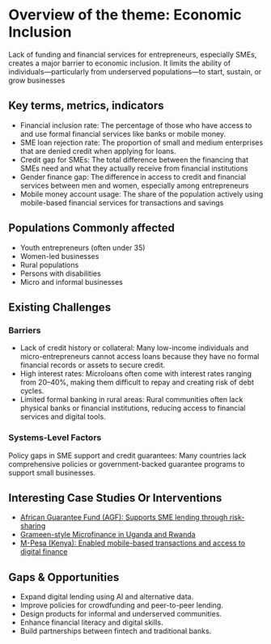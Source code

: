 # Overview of the theme: Economic Inclusion

Lack of funding and financial services for entrepreneurs, especially SMEs,
creates a major barrier to economic inclusion. It limits the ability of
individuals—particularly from underserved populations—to start, sustain,
or grow businesses

## **Key terms, metrics, indicators**

- Financial inclusion rate: The percentage of those who have access to and use
formal financial services like banks or mobile money.
- SME loan rejection rate: The proportion of small and medium enterprises that
are denied credit when applying for loans.
- Credit gap for SMEs: The total difference between the financing that SMEs need
and what they actually receive from financial institutions
- Gender finance gap: The difference in access to credit and financial services
between men and women, especially among entrepreneurs
- Mobile money account usage: The share of the population actively using
mobile-based financial services for transactions and savings

## Populations Commonly affected

- Youth entrepreneurs (often under 35)
- Women-led businesses
- Rural populations
- Persons with disabilities
- Micro and informal businesses

## Existing Challenges

### Barriers

- Lack of credit history or collateral: Many low-income individuals and
micro-entrepreneurs cannot access loans because they have no formal financial
records or assets to secure credit.
- High interest rates: Microloans often come with interest rates ranging from
20–40%, making them difficult to repay and creating risk of debt cycles.
- Limited formal banking in rural areas: Rural communities often lack physical
banks or financial institutions, reducing access to financial services and digital
tools.

### Systems-Level Factors

Policy gaps in SME support and credit guarantees: Many countries lack
comprehensive policies or government-backed guarantee programs to support small businesses.

## Interesting Case Studies Or Interventions

- [African Guarantee Fund (AGF): Supports SME lending through risk-sharing](<https://www.afdb.org/en/topics-and-sectors/initiatives-partnerships/african-guarantee-fund-for-small-and-medium-sized-enterprises?utm_source>)
- [Grameen-style Microfinance in Uganda and Rwanda](<https://grameenfoundation.org/documents/Grameen-Foundation-Refugee-Finance-Program-Case-Study.pdf?utm_source>)
- [M-Pesa (Kenya): Enabled mobile-based transactions and access to digital finance](<https://www.mckinsey.com/industries/financial-services/our-insights/driven-by-purpose-15-years-of-m-pesas-evolution?utm_source>)

## Gaps & Opportunities

- Expand digital lending using AI and alternative data.
- Improve policies for crowdfunding and peer-to-peer lending.
- Design products for informal and underserved communities.
- Enhance financial literacy and digital skills.
- Build partnerships between fintech and traditional banks.
